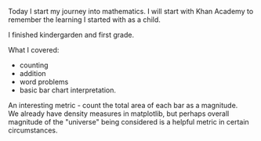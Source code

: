 Today I start my journey into mathematics.  I will start with Khan Academy to remember the learning I started with as a child.

I finished kindergarden and first grade.  

What I covered:

* counting
* addition
* word problems
* basic bar chart interpretation.

An interesting metric - count the total area of each bar as a magnitude.  
We already have density measures in matplotlib, but perhaps overall magnitude of the "universe" being considered is a helpful metric in certain circumstances.


